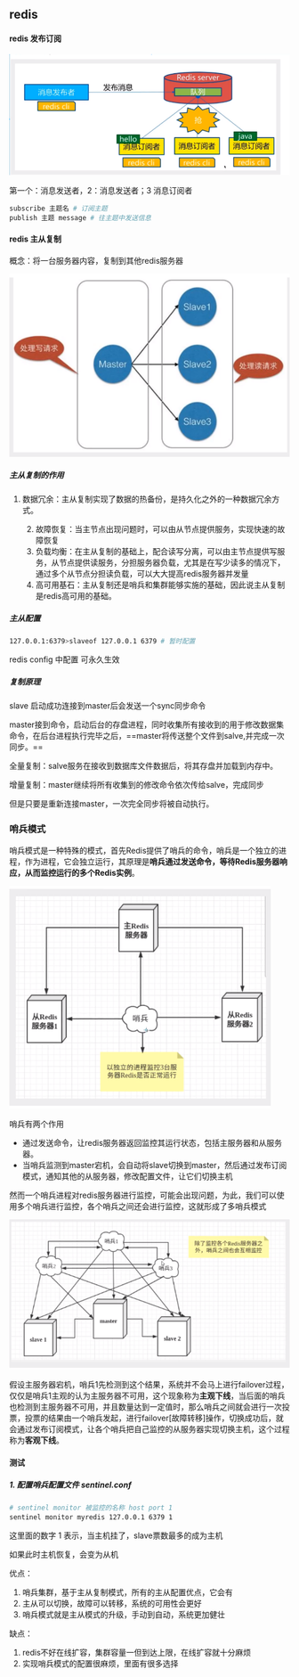 ## redis

#### redis 发布订阅

![1629986839260](redis.assets/1629986839260.png)

第一个：消息发送者，2：消息发送者；3 消息订阅者

```bash
subscribe 主题名 # 订阅主题
publish 主题 message # 往主题中发送信息
```

#### redis 主从复制

概念：将一台服务器内容，复制到其他redis服务器

![1629988887301](redis.assets/1629988887301.png)

##### 主从复制的作用

1. 数据冗余：主从复制实现了数据的热备份，是持久化之外的一种数据冗余方式。

 	2. 故障恢复：当主节点出现问题时，可以由从节点提供服务，实现快速的故障恢复
 	3. 负载均衡：在主从复制的基础上，配合读写分离，可以由主节点提供写服务，从节点提供读服务，分担服务器负载，尤其是在写少读多的情况下，通过多个从节点分担读负载，可以大大提高redis服务器并发量
 	4. 高可用基石：主从复制还是哨兵和集群能够实施的基础，因此说主从复制是redis高可用的基础。

##### 主从配置

```bash
127.0.0.1:6379>slaveof 127.0.0.1 6379 # 暂时配置
```

redis config 中配置 可永久生效

##### 复制原理

slave 启动成功连接到master后会发送一个sync同步命令

master接到命令，启动后台的存盘进程，同时收集所有接收到的用于修改数据集命令，在后台进程执行完毕之后，==master将传送整个文件到salve,并完成一次同步。==

全量复制：salve服务在接收到数据库文件数据后，将其存盘并加载到内存中。

增量复制：master继续将所有收集到的修改命令依次传给salve，完成同步

但是只要是重新连接master，一次完全同步将被自动执行。

### 哨兵模式

哨兵模式是一种特殊的模式，首先Redis提供了哨兵的命令，哨兵是一个独立的进程，作为进程，它会独立运行，其原理是**哨兵通过发送命令，等待Redis服务器响应，从而监控运行的多个Redis实例**。

![1630071513083](redis.assets/1630071513083.png)

哨兵有两个作用

- 通过发送命令，让redis服务器返回监控其运行状态，包括主服务器和从服务器。
- 当哨兵监测到master宕机，会自动将slave切换到master，然后通过发布订阅模式，通知其他的从服务器，修改配置文件，让它们切换主机

然而一个哨兵进程对redis服务器进行监控，可能会出现问题，为此，我们可以使用多个哨兵进行监控，各个哨兵之间还会进行监控，这就形成了多哨兵模式

![1630071868177](redis.assets/1630071868177.png)

假设主服务器宕机，哨兵1先检测到这个结果，系统并不会马上进行failover过程，仅仅是哨兵1主观的认为主服务器不可用，这个现象称为**主观下线**，当后面的哨兵也检测到主服务器不可用，并且数量达到一定值时，那么哨兵之间就会进行一次投票，投票的结果由一个哨兵发起，进行failover[故障转移]操作，切换成功后，就会通过发布订阅模式，让各个哨兵把自己监控的从服务器实现切换主机，这个过程称为**客观下线**。

#### 测试

##### 1. 配置哨兵配置文件 sentinel.conf

```bash
# sentinel monitor 被监控的名称 host port 1
sentinel monitor myredis 127.0.0.1 6379 1
```

这里面的数字 1 表示，当主机挂了，slave票数最多的成为主机

如果此时主机恢复，会变为从机

优点：

1. 哨兵集群，基于主从复制模式，所有的主从配置优点，它会有
2. 主从可以切换，故障可以转移，系统的可用性会更好
3. 哨兵模式就是主从模式的升级，手动到自动，系统更加健壮

缺点：

1. redis不好在线扩容，集群容量一但到达上限，在线扩容就十分麻烦
2. 实现哨兵模式的配置很麻烦，里面有很多选择

